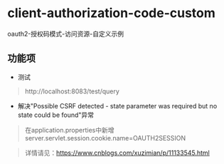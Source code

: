 # client-authorization-code-custom

oauth2-授权码模式-访问资源-自定义示例

## 功能项

- 测试

> http://localhost:8083/test/query

- 解决"Possible CSRF detected - state parameter was required but no state could be found"异常

> 在application.properties中新增 server.servlet.session.cookie.name=OAUTH2SESSION

> 详情请见：https://www.cnblogs.com/xuzimian/p/11133545.html